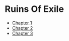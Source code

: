 # Ruins Of Exile

* [Chapter 1](/chapters/RuinsOfExile-001)
* [Chapter 2](/chapters/RuinsOfExile-002)
* [Chapter 3](/chapters/RuinsOfExile-003)
